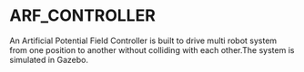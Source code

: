 # ARF_CONTROLLER
An Artificial Potential Field Controller is built to drive multi robot system from one position to another without colliding with each other.The system is simulated in Gazebo. 
